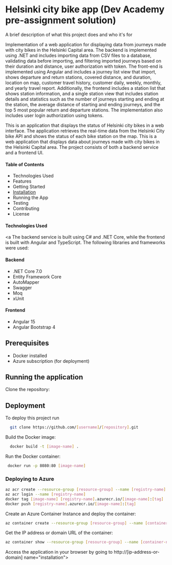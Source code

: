 
# Helsinki city bike app (Dev Academy pre-assignment solution)

A brief description of what this project does and who it's for

Implementation of a web application for displaying data from journeys made with city bikes in the Helsinki Capital area. The backend is implemented using .NET and includes importing data from CSV files to a database, validating data before importing, and filtering imported journeys based on their duration and distance, user authorization with token. The front-end is implemented using Angular and includes a journey list view that import, shows departure and return stations, covered distance, and duration, location on map, customer travel history, customer daily, weekly, monthly, and yearly travel report. Additionally, the frontend includes a station list that shows station information, and a single station view that includes station details and statistics such as the number of journeys starting and ending at the station, the average distance of starting and ending journeys, and the top 5 most popular return and departure stations. The implementation also includes user login authorization using tokens.

This is an application that displays the status of Helsinki city bikes in a web interface. The application retrieves the real-time data from the Helsinki City bike API and shows the status of each bike station on the map.
This is a web application that displays data about journeys made with city bikes in the Helsinki Capital area. The project consists of both a backend service and a frontend UI.

#### Table of Contents
* Technologies Used
* Features
* Getting Started
* [Installation](#installation)
* Running the App
* Testing
* Contributing
* License
#### Technologies Used
<a 
The backend service is built using C# and .NET Core, while the frontend is built with Angular and TypeScript. The following libraries and frameworks were used:

#### Backend
* .NET Core 7.0
* Entity Framework Core
* AutoMapper
* Swagger
* Moq
* xUnit
#### Frontend
* Angular 15
* Angular Bootstrap 4
##  Prerequisites 
* Docker installed
* Azure subscription (for deployment)
## Running the application
Clone the repository:
## Deployment

To deploy this project run

```bash
  git clone https://github.com/[username]/[repository].git

```
Build the Docker image:
```bash
  docker build -t [image-name] .

```
Run the Docker container:
```bash
 docker run -p 8080:80 [image-name]

```

### Deploying to Azure
```bash
az acr create --resource-group [resource-group] --name [registry-name] --sku Basic
az acr login --name [registry-name]
docker tag [image-name] [registry-name].azurecr.io/[image-name]:[tag]
docker push [registry-name].azurecr.io/[image-name]:[tag]
```
Create an Azure Container Instance and deploy the container:
```bash
az container create --resource-group [resource-group] --name [container-name] --image [registry-name].azurecr.io/[image-name]:[tag] --cpu 1 --memory 1 --ports 80

```
Get the IP address or domain URL of the container:
```bash
az container show --resource-group [resource-group] --name [container-name] --query ipAddress.fqdn

```
Access the application in your browser by going to http://[ip-address-or-domain]
name="installation"></a>
